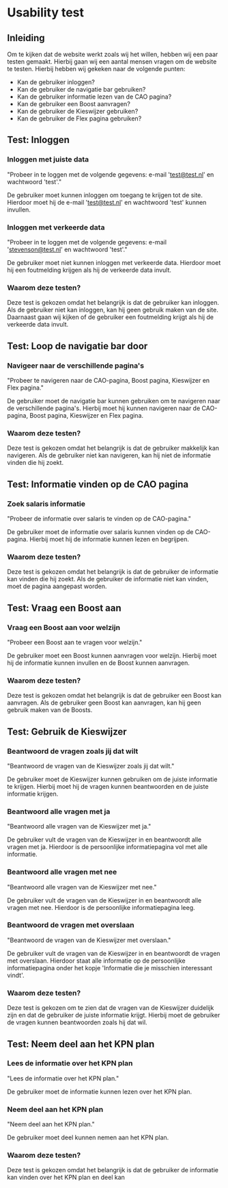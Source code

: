 # Usability test

## Inleiding

Om te kijken dat de website werkt zoals wij het willen, hebben wij een paar testen gemaakt. Hierbij gaan wij een aantal
mensen vragen om de website te testen. Hierbij hebben wij gekeken naar de volgende punten:

- Kan de gebruiker inloggen?
- Kan de gebruiker de navigatie bar gebruiken?
- Kan de gebruiker informatie lezen van de CAO pagina?
- Kan de gebruiker een Boost aanvragen?
- Kan de gebruiker de Kieswijzer gebruiken?
- Kan de gebruiker de Flex pagina gebruiken?

## Test: Inloggen

### Inloggen met juiste data

"Probeer in te loggen met de volgende gegevens: e-mail 'test@test.nl' en wachtwoord 'test'."

De gebruiker moet kunnen inloggen om toegang te krijgen tot de site. Hierdoor moet hij de e-mail 'test@test.nl' en
wachtwoord 'test' kunnen invullen.

### Inloggen met verkeerde data

"Probeer in te loggen met de volgende gegevens: e-mail 'stevenson@test.nl' en wachtwoord 'test'."

De gebruiker moet niet kunnen inloggen met verkeerde data. Hierdoor moet hij een foutmelding krijgen als hij de
verkeerde
data invult.

### Waarom deze testen?

Deze test is gekozen omdat het belangrijk is dat de gebruiker kan inloggen. Als de gebruiker niet kan inloggen, kan hij
geen gebruik maken van de site. Daarnaast gaan wij kijken of de gebruiker een foutmelding krijgt als hij de verkeerde
data invult.

## Test: Loop de navigatie bar door

### Navigeer naar de verschillende pagina's

"Probeer te navigeren naar de CAO-pagina, Boost pagina, Kieswijzer en Flex pagina."

De gebruiker moet de navigatie bar kunnen gebruiken om te navigeren naar de verschillende pagina's. Hierbij moet hij
kunnen navigeren naar de CAO-pagina, Boost pagina, Kieswijzer en Flex pagina.

### Waarom deze testen?

Deze test is gekozen omdat het belangrijk is dat de gebruiker makkelijk kan navigeren. Als de gebruiker niet kan
navigeren, kan hij niet de informatie vinden die hij zoekt.

## Test: Informatie vinden op de CAO pagina

### Zoek salaris informatie

"Probeer de informatie over salaris te vinden op de CAO-pagina."

De gebruiker moet de informatie over salaris kunnen vinden op de CAO-pagina. Hierbij moet hij de informatie kunnen lezen
en begrijpen.

### Waarom deze testen?

Deze test is gekozen omdat het belangrijk is dat de gebruiker de informatie kan vinden die hij zoekt. Als de gebruiker
de informatie niet kan vinden, moet de pagina aangepast
worden.

## Test: Vraag een Boost aan

### Vraag een Boost aan voor welzijn

"Probeer een Boost aan te vragen voor welzijn."

De gebruiker moet een Boost kunnen aanvragen voor welzijn. Hierbij moet hij de informatie kunnen invullen en de Boost
kunnen aanvragen.

### Waarom deze testen?

Deze test is gekozen omdat het belangrijk is dat de gebruiker een Boost kan aanvragen. Als de gebruiker geen Boost kan
aanvragen, kan hij geen gebruik maken van de Boosts.

## Test: Gebruik de Kieswijzer

### Beantwoord de vragen zoals jij dat wilt

"Beantwoord de vragen van de Kieswijzer zoals jij dat wilt."

De gebruiker moet de Kieswijzer kunnen gebruiken om de juiste informatie te krijgen. Hierbij moet hij de vragen kunnen
beantwoorden en de juiste informatie krijgen.

### Beantwoord alle vragen met ja

"Beantwoord alle vragen van de Kieswijzer met ja."

De gebruiker vult de vragen van de Kieswijzer in en beantwoordt alle vragen met ja. Hierdoor is de persoonlijke
informatiepagina vol met alle informatie.

### Beantwoord alle vragen met nee

"Beantwoord alle vragen van de Kieswijzer met nee."

De gebruiker vult de vragen van de Kieswijzer in en beantwoordt alle vragen met nee. Hierdoor is de persoonlijke
informatiepagina leeg.

### Beantwoord de vragen met overslaan

"Beantwoord de vragen van de Kieswijzer met overslaan."

De gebruiker vult de vragen van de Kieswijzer in en beantwoordt de vragen met overslaan. Hierdoor staat alle informatie
op de persoonlijke informatiepagina onder het kopje 'Informatie die je misschien interessant vindt'.

### Waarom deze testen?

Deze test is gekozen om te zien dat de vragen van de Kieswijzer duidelijk zijn en dat de gebruiker de juiste informatie
krijgt. Hierbij moet de gebruiker de vragen kunnen beantwoorden zoals hij dat wil.

## Test: Neem deel aan het KPN plan

### Lees de informatie over het KPN plan

"Lees de informatie over het KPN plan."

De gebruiker moet de informatie kunnen lezen over het KPN plan.

### Neem deel aan het KPN plan

"Neem deel aan het KPN plan."

De gebruiker moet deel kunnen nemen aan het KPN plan.

### Waarom deze testen?

Deze test is gekozen omdat het belangrijk is dat de gebruiker de informatie kan vinden over het KPN plan en deel kan
